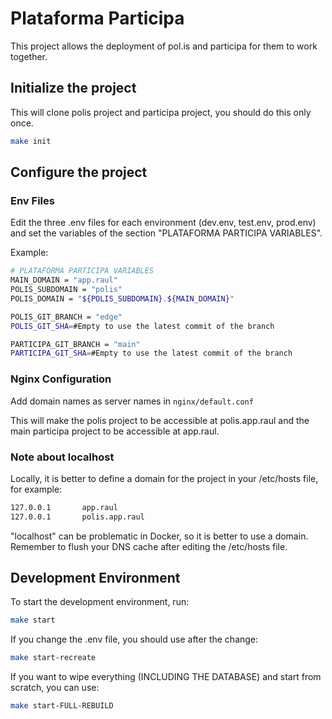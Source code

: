 # Plataforma Participa

This project allows the deployment of pol.is and participa for them to work together.

## Initialize the project

This will clone polis project and participa project, you should do this only once.

```bash
make init
```

## Configure the project

### Env Files

Edit the three .env files for each environment (dev.env, test.env, prod.env) and set the variables of the section "PLATAFORMA PARTICIPA VARIABLES".

Example:

```bash
# PLATAFORMA PARTICIPA VARIABLES
MAIN_DOMAIN = "app.raul"
POLIS_SUBDOMAIN = "polis"
POLIS_DOMAIN = "${POLIS_SUBDOMAIN}.${MAIN_DOMAIN}"

POLIS_GIT_BRANCH = "edge"
POLIS_GIT_SHA=#Empty to use the latest commit of the branch

PARTICIPA_GIT_BRANCH = "main"
PARTICIPA_GIT_SHA=#Empty to use the latest commit of the branch
```

### Nginx Configuration

Add domain names as server names in `nginx/default.conf`

This will make the polis project to be accessible at polis.app.raul and the main participa project to be accessible at app.raul.

### Note about localhost
Locally, it is better to define a domain for the project in your /etc/hosts file, for example:

```bash
127.0.0.1       app.raul
127.0.0.1       polis.app.raul
```

"localhost" can be problematic in Docker, so it is better to use a domain. 
Remember to flush your DNS cache after editing the /etc/hosts file.

## Development Environment

To start the development environment, run:

```bash
make start
```

If you change the .env file, you should use after the change:

```bash
make start-recreate
```

If you want to wipe everything (INCLUDING THE DATABASE) and start from scratch, you can use:

```bash
make start-FULL-REBUILD
```

